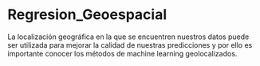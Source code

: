 # Regresion_Geoespacial

La localización geográfica en la que se encuentren nuestros datos puede ser utilizada para mejorar la calidad de nuestras predicciones y por ello es importante conocer los métodos de machine learning geolocalizados.
